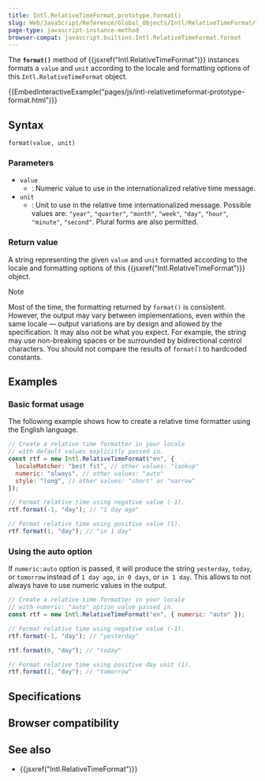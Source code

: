 ```yaml
---
title: Intl.RelativeTimeFormat.prototype.format()
slug: Web/JavaScript/Reference/Global_Objects/Intl/RelativeTimeFormat/format
page-type: javascript-instance-method
browser-compat: javascript.builtins.Intl.RelativeTimeFormat.format
---
```




The **`format()`** method of {{jsxref("Intl.RelativeTimeFormat")}} instances formats a `value` and `unit` according to the locale and formatting options of this `Intl.RelativeTimeFormat` object.

{{EmbedInteractiveExample("pages/js/intl-relativetimeformat-prototype-format.html")}}

## Syntax

```js-nolint
format(value, unit)
```

### Parameters

- `value`
  - : Numeric value to use in the internationalized relative time message.
- `unit`
  - : Unit to use in the relative time internationalized message. Possible values are: `"year"`, `"quarter"`, `"month"`, `"week"`, `"day"`, `"hour"`, `"minute"`, `"second"`. Plural forms are also permitted.

### Return value

A string representing the given `value` and `unit` formatted according to the locale and formatting options of this {{jsxref("Intl.RelativeTimeFormat")}} object.

> [!NOTE]
> Most of the time, the formatting returned by `format()` is consistent. However, the output may vary between implementations, even within the same locale — output variations are by design and allowed by the specification. It may also not be what you expect. For example, the string may use non-breaking spaces or be surrounded by bidirectional control characters. You should not compare the results of `format()` to hardcoded constants.

## Examples

### Basic format usage

The following example shows how to create a relative time formatter using the English language.

```js
// Create a relative time formatter in your locale
// with default values explicitly passed in.
const rtf = new Intl.RelativeTimeFormat("en", {
  localeMatcher: "best fit", // other values: "lookup"
  numeric: "always", // other values: "auto"
  style: "long", // other values: "short" or "narrow"
});

// Format relative time using negative value (-1).
rtf.format(-1, "day"); // "1 day ago"

// Format relative time using positive value (1).
rtf.format(1, "day"); // "in 1 day"
```

### Using the auto option

If `numeric:auto` option is passed, it will produce the string `yesterday`, `today`, or `tomorrow` instead of `1 day ago`, `in 0 days`, or `in 1 day`. This allows to not always have to use numeric values in the output.

```js
// Create a relative time formatter in your locale
// with numeric: "auto" option value passed in.
const rtf = new Intl.RelativeTimeFormat("en", { numeric: "auto" });

// Format relative time using negative value (-1).
rtf.format(-1, "day"); // "yesterday"

rtf.format(0, "day"); // "today"

// Format relative time using positive day unit (1).
rtf.format(1, "day"); // "tomorrow"
```

## Specifications



## Browser compatibility



## See also

- {{jsxref("Intl.RelativeTimeFormat")}}
